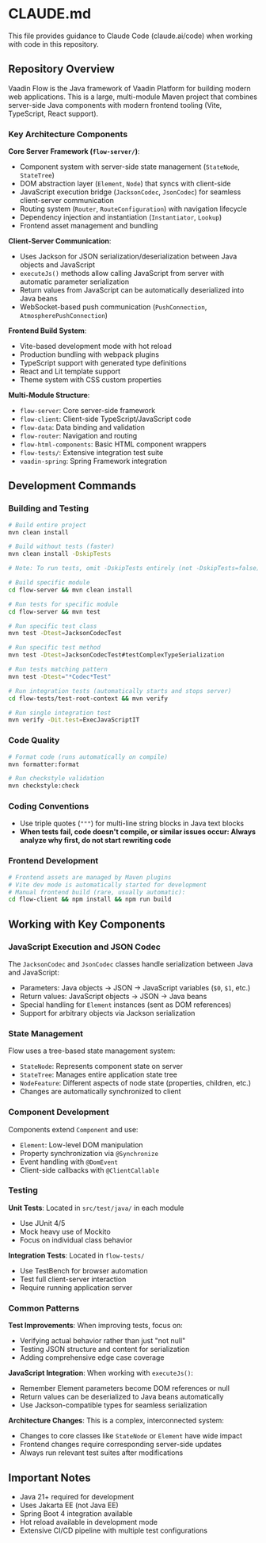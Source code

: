 # CLAUDE.md

This file provides guidance to Claude Code (claude.ai/code) when working with code in this repository.

## Repository Overview

Vaadin Flow is the Java framework of Vaadin Platform for building modern web applications. This is a large, multi-module Maven project that combines server-side Java components with modern frontend tooling (Vite, TypeScript, React support).

### Key Architecture Components

**Core Server Framework (`flow-server/`)**:
- Component system with server-side state management (`StateNode`, `StateTree`)
- DOM abstraction layer (`Element`, `Node`) that syncs with client-side
- JavaScript execution bridge (`JacksonCodec`, `JsonCodec`) for seamless client-server communication
- Routing system (`Router`, `RouteConfiguration`) with navigation lifecycle
- Dependency injection and instantiation (`Instantiator`, `Lookup`)
- Frontend asset management and bundling

**Client-Server Communication**:
- Uses Jackson for JSON serialization/deserialization between Java objects and JavaScript
- `executeJs()` methods allow calling JavaScript from server with automatic parameter serialization
- Return values from JavaScript can be automatically deserialized into Java beans
- WebSocket-based push communication (`PushConnection`, `AtmospherePushConnection`)

**Frontend Build System**:
- Vite-based development mode with hot reload
- Production bundling with webpack plugins
- TypeScript support with generated type definitions
- React and Lit template support
- Theme system with CSS custom properties

**Multi-Module Structure**:
- `flow-server`: Core server-side framework
- `flow-client`: Client-side TypeScript/JavaScript code
- `flow-data`: Data binding and validation
- `flow-router`: Navigation and routing
- `flow-html-components`: Basic HTML component wrappers
- `flow-tests/`: Extensive integration test suite
- `vaadin-spring`: Spring Framework integration

## Development Commands

### Building and Testing

```bash
# Build entire project
mvn clean install

# Build without tests (faster)
mvn clean install -DskipTests

# Note: To run tests, omit -DskipTests entirely (not -DskipTests=false)

# Build specific module
cd flow-server && mvn clean install

# Run tests for specific module
cd flow-server && mvn test

# Run specific test class
mvn test -Dtest=JacksonCodecTest

# Run specific test method
mvn test -Dtest=JacksonCodecTest#testComplexTypeSerialization

# Run tests matching pattern
mvn test -Dtest="*Codec*Test"

# Run integration tests (automatically starts and stops server)
cd flow-tests/test-root-context && mvn verify

# Run single integration test
mvn verify -Dit.test=ExecJavaScriptIT
```

### Code Quality

```bash
# Format code (runs automatically on compile)
mvn formatter:format

# Run checkstyle validation
mvn checkstyle:check
```

### Coding Conventions

- Use triple quotes (`"""`) for multi-line string blocks in Java text blocks
- **When tests fail, code doesn't compile, or similar issues occur: Always analyze why first, do not start rewriting code**

### Frontend Development

```bash
# Frontend assets are managed by Maven plugins
# Vite dev mode is automatically started for development
# Manual frontend build (rare, usually automatic):
cd flow-client && npm install && npm run build
```

## Working with Key Components

### JavaScript Execution and JSON Codec

The `JacksonCodec` and `JsonCodec` classes handle serialization between Java and JavaScript:

- Parameters: Java objects → JSON → JavaScript variables (`$0`, `$1`, etc.)
- Return values: JavaScript objects → JSON → Java beans
- Special handling for `Element` instances (sent as DOM references)
- Support for arbitrary objects via Jackson serialization

### State Management

Flow uses a tree-based state management system:
- `StateNode`: Represents component state on server
- `StateTree`: Manages entire application state tree
- `NodeFeature`: Different aspects of node state (properties, children, etc.)
- Changes are automatically synchronized to client

### Component Development

Components extend `Component` and use:
- `Element`: Low-level DOM manipulation
- Property synchronization via `@Synchronize`
- Event handling with `@DomEvent`
- Client-side callbacks with `@ClientCallable`

### Testing

**Unit Tests**: Located in `src/test/java/` in each module
- Use JUnit 4/5
- Mock heavy use of Mockito
- Focus on individual class behavior

**Integration Tests**: Located in `flow-tests/`
- Use TestBench for browser automation
- Test full client-server interaction
- Require running application server

### Common Patterns

**Test Improvements**: When improving tests, focus on:
- Verifying actual behavior rather than just "not null"
- Testing JSON structure and content for serialization
- Adding comprehensive edge case coverage

**JavaScript Integration**: When working with `executeJs()`:
- Remember Element parameters become DOM references or null
- Return values can be deserialized to Java beans automatically
- Use Jackson-compatible types for seamless serialization

**Architecture Changes**: This is a complex, interconnected system:
- Changes to core classes like `StateNode` or `Element` have wide impact
- Frontend changes require corresponding server-side updates
- Always run relevant test suites after modifications

## Important Notes

- Java 21+ required for development
- Uses Jakarta EE (not Java EE)
- Spring Boot 4 integration available
- Hot reload available in development mode
- Extensive CI/CD pipeline with multiple test configurations
